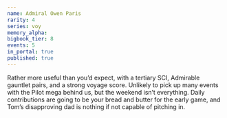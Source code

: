 ```yaml
---
name: Admiral Owen Paris
rarity: 4
series: voy
memory_alpha:
bigbook_tier: 8
events: 5
in_portal: true
published: true
---
```


Rather more useful than you’d expect, with a tertiary SCI, Admirable gauntlet pairs, and a strong voyage score. Unlikely to pick up many events with the Pilot mega behind us, but the weekend isn’t everything. Daily contributions are going to be your bread and butter for the early game, and Tom’s disapproving dad is nothing if not capable of pitching in.
